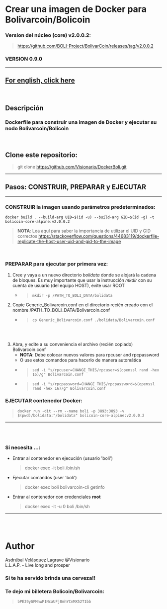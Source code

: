 # Crear una imagen de Docker para Bolivarcoin/Bolicoin    
### Version del núcleo (core) v2.0.0.2:
> https://github.com/BOLI-Project/BolivarCoin/releases/tag/v2.0.0.2    
 
### VERSION 0.9.0   
---    
## [For english, click here](./README.md)
<br />   

## Descripción  

### Dockerfile para construir una imagen de Docker y ejecutar su nodo Bolivarcoin/Bolicoin     
<br />   

## Clone este repositorio:
> git clone https://github.com/Visionario/DockerBoli.git   
--- 

## **Pasos: CONSTRUIR, PREPARAR y EJECUTAR**
---
### **CONSTRUIR** la imagen usando parámetros predeterminados:   
```
docker build . --build-arg UID=$(id -u) --build-arg GID=$(id -g) -t bolicoin-core-alpine:v2.0.0.2
```
> **NOTA**: Lea aquí para saber la importancia de utilizar el UID y GID correctos https://stackoverflow.com/questions/44683119/dockerfile-replicate-the-host-user-uid-and-gid-to-the-image   

<br />   

### **PREPARAR** para ejecutar por primera vez:
1) Cree y vaya a un nuevo directorio *bolidata* donde se alojará la cadena de bloques. Es muy importante que usar la instrucción *mkdir* con su cuenta de usuario (del equipo HOST), evite usar ROOT   
   * > ```mkdir -p /PATH_TO_BOLI_DATA/bolidata```    

2) Copie Generic_Bolivarcoin.conf en el directorio recién creado con el nombre /PATH_TO_BOLI_DATA/Bolivarcoin.conf  
    * > ```cp Generic_Bolivarcoin.conf ./bolidata/Bolivarcoin.conf```   
<br />   
<br />   

3) Abra, y edite a su conveniencia el archivo (recién copiado) Bolivarcoin.conf   
    * **NOTA**: Debe colocar nuevos valores para rpcuser and rpcpassword 
    * O use estos comandos para hacerlo de manera automática
    * > ```sed -i "s/rpcuser=CHANGE_THIS/rpcuser=$(openssl rand -hex 16)/g" Bolivarcoin.conf```  
    * > ```sed -i "s/rpcpassword=CHANGE_THIS/rpcpassword=$(openssl rand -hex 16)/g" Bolivarcoin.conf```   


### **EJECUTAR** contenedor Docker:   
> ```docker run -dit --rm --name boli -p 3893:3893 -v $(pwd)/bolidata:"/bolidata" bolicoin-core-alpine:v2.0.0.2```   
---
<br />   
<br />   

### Si necesita ...:
* Entrar al contenedor en ejecución (usuario 'boli')   
   > docker exec -it boli /bin/sh

 * Ejecutar comandos (user 'boli')    
   > docker exec boli bolivarcoin-cli getinfo  

 * Entrar al contenedor con credenciales **root**    
   > docker exec -it -u 0 boli /bin/sh   
---
<br />   
<br />   

# Author
Asdrúbal Velásquez Lagrave @Visionario   
L.L.A.P. - Live long and prosper   

### Si te ha servido brinda una cerveza!!   
### Te dejo mi billetera Bolicoin/Bolivarcoin:   
> ```bPE39yGPMnwP1NcaUFj8mhYCnMX52T1bb```   


